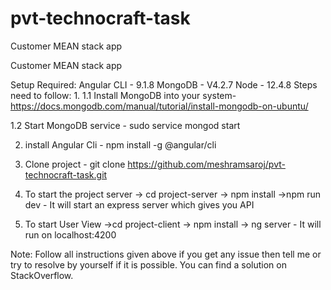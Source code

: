 # pvt-technocraft-task
Customer MEAN stack app

Customer MEAN stack app

Setup Required:
Angular CLI -  9.1.8 
MongoDB - V4.2.7 
Node - 12.4.8
Steps need to follow: 
1.
 1.1 Install MongoDB into your system- https://docs.mongodb.com/manual/tutorial/install-mongodb-on-ubuntu/
 
 1.2 Start MongoDB service - sudo service mongod start
 
2. install Angular Cli - npm install -g @angular/cli
 
3. Clone project - git clone https://github.com/meshramsaroj/pvt-technocraft-task.git
 
4. To start the project server
 -> cd project-server
 -> npm install
 ->npm run dev - It will start an express server which gives you API
 
5. To start User View 
 ->cd project-client 
 -> npm install
 -> ng server - It will run on localhost:4200
 
Note: Follow all instructions given above if you get any issue then tell me or try to resolve by yourself if it is possible. You can find a solution on StackOverflow.
